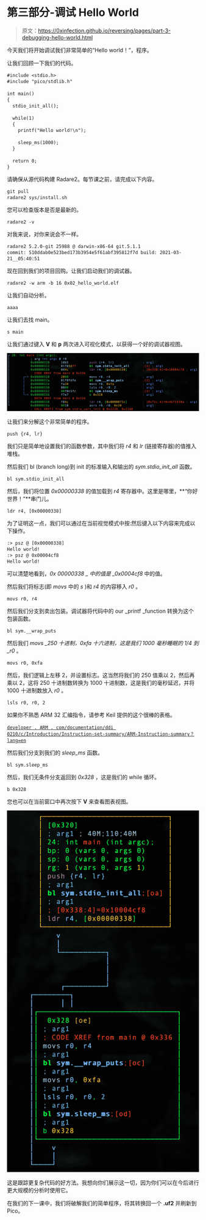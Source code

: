 # 第三部分-调试 Hello World

> 原文：<https://0xinfection.github.io/reversing/pages/part-3-debugging-hello-world.html>

今天我们将开始调试我们非常简单的“Hello world！”，程序。

让我们回顾一下我们的代码。

```
#include <stdio.h>
#include "pico/stdlib.h"

int main() 
{    
  stdio_init_all();

  while(1) 
  {
    printf("Hello world!\n");

    sleep_ms(1000);
  }

  return 0;
}

```

请确保从源代码构建 Radare2。每节课之前，请完成以下内容。

```
git pull
radare2 sys/install.sh

```

您可以检查版本是否是最新的。

```
radare2 -v

```

对我来说，对你来说会不一样。

```
radare2 5.2.0-git 25988 @ darwin-x86-64 git.5.1.1
commit: 510ddab0e523bed173b3954e5f61abf395812f7d build: 2021-03-21__05:40:51

```

现在回到我们的项目回购。让我们启动我们的调试器。

```
radare2 -w arm -b 16 0x02_hello_world.elf

```

让我们自动分析。

```
aaaa

```

让我们去找 main。

```
s main

```

让我们通过键入 **V** 和 **p** 两次进入可视化模式，以获得一个好的调试器视图。

![](img/da45c4a501d1ef1e3bed004c1182b768.png)

让我们来分解这个非常简单的程序。

```
push {r4, lr}

```

我们只是简单地设置我们的函数参数，其中我们将 *r4* 和 *lr* (链接寄存器)的值推入堆栈。

然后我们 bl (branch long)到 init 的标准输入和输出的 *sym.stdio_init_all* 函数。

```
bl sym.stdio_init_all

```

然后，我们将位置 *0x00000338* 的值加载到 *r4* 寄存器中。这里是哪里，**“你好世界！”**串门儿。

```
ldr r4, [0x00000338]

```

为了证明这一点，我们可以通过在当前视觉模式中按:然后键入以下内容来完成以下操作。

```
:> psz @ [0x00000338]
Hello world!
:> psz @ 0x00004cf8
Hello world!

```

可以清楚地看到，*0x 00000338 _ 中的值是 _0x0004cf8* 中的值。

然后我们将标志(即 *movs* 中的 *s* )和 *r4* 的内容移入 *r0* 。

```
movs r0, r4

```

然后我们分支到卖出包装。调试器将代码中的 our _printf _function 转换为这个包装函数。

```
bl sym.__wrap_puts

```

然后我们 *movs _250 十进制，0xfa 十六进制，这是我们 1000 毫秒睡眠的 1/4 到 _r0* 。

```
movs r0, 0xfa

```

然后，我们逻辑上左移 2，并设置标志。这当然将我们的 250 值乘以 2，然后再乘以 2，这将 250 十进制数转换为 1000 十进制数，这是我们的毫秒延迟，并将 1000 十进制数放入 *r0* 。

```
lsls r0, r0, 2

```

如果你不熟悉 ARM 32 汇编指令，请参考 Keil 提供的这个很棒的表格。

[`developer . ARM . com/documentation/ddi 0210/c/Introduction/Instruction-set-summary/ARM-Instruction-summary？lang=en`](https://developer.arm.com/documentation/ddi0210/c/Introduction/Instruction-set-summary/ARM-instruction-summary?lang=en)

然后我们分支到我们的 *sleep_ms* 函数。

```
bl sym.sleep_ms

```

然后，我们无条件分支返回到 *0x328* ，这是我们的 while 循环。

```
b 0x328

```

您也可以在当前窗口中再次按下 **V** 来查看图表视图。

![](img/244275c97536eaa94ff006a222d60478.png)

这是跟踪更复杂代码的好方法。我想向你们展示这一切，因为你们可以在今后进行更大规模的分析时使用它。

在我们的下一课中，我们将破解我们的简单程序，将其转换回一个 **.uf2** 并刷新到 Pico。
